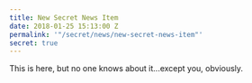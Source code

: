 ```yaml
---
title: New Secret News Item
date: 2018-01-25 15:13:00 Z
permalink: '"/secret/news/new-secret-news-item"'
secret: true
---
```


This is here, but no one knows about it...except you, obviously.